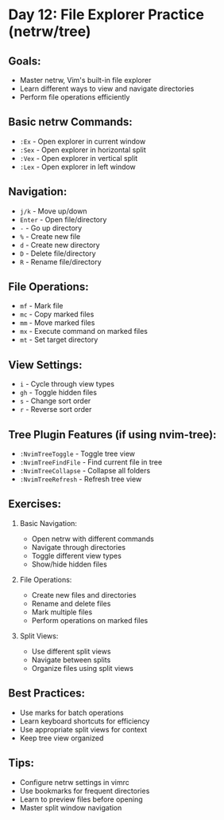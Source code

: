 # Day 12: File Explorer Practice (netrw/tree)

## Goals:

- Master netrw, Vim's built-in file explorer
- Learn different ways to view and navigate directories
- Perform file operations efficiently

## Basic netrw Commands:

- `:Ex` - Open explorer in current window
- `:Sex` - Open explorer in horizontal split
- `:Vex` - Open explorer in vertical split
- `:Lex` - Open explorer in left window

## Navigation:

- `j/k` - Move up/down
- `Enter` - Open file/directory
- `-` - Go up directory
- `%` - Create new file
- `d` - Create new directory
- `D` - Delete file/directory
- `R` - Rename file/directory

## File Operations:

- `mf` - Mark file
- `mc` - Copy marked files
- `mm` - Move marked files
- `mx` - Execute command on marked files
- `mt` - Set target directory

## View Settings:

- `i` - Cycle through view types
- `gh` - Toggle hidden files
- `s` - Change sort order
- `r` - Reverse sort order

## Tree Plugin Features (if using nvim-tree):

- `:NvimTreeToggle` - Toggle tree view
- `:NvimTreeFindFile` - Find current file in tree
- `:NvimTreeCollapse` - Collapse all folders
- `:NvimTreeRefresh` - Refresh tree view

## Exercises:

1. Basic Navigation:

   - Open netrw with different commands
   - Navigate through directories
   - Toggle different view types
   - Show/hide hidden files

2. File Operations:

   - Create new files and directories
   - Rename and delete files
   - Mark multiple files
   - Perform operations on marked files

3. Split Views:
   - Use different split views
   - Navigate between splits
   - Organize files using split views

## Best Practices:

- Use marks for batch operations
- Learn keyboard shortcuts for efficiency
- Use appropriate split views for context
- Keep tree view organized

## Tips:

- Configure netrw settings in vimrc
- Use bookmarks for frequent directories
- Learn to preview files before opening
- Master split window navigation
